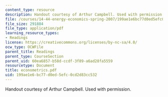```yaml
---
content_type: resource
description: Handout courtesy of Arthur Campbell. Used with permission.
file: /courses/14-44-energy-economics-spring-2007/199ae1e6bc77d0ed5efc0cd2d83cc532_econometrics.pdf
file_size: 291884
file_type: application/pdf
learning_resource_types:
- Readings
license: https://creativecommons.org/licenses/by-nc-sa/4.0/
ocw_type: OCWFile
parent_title: Readings
parent_type: CourseSection
parent_uid: 60ea6857-b58d-ccdf-3f89-a6ad28fa5559
resourcetype: Document
title: econometrics.pdf
uid: 199ae1e6-bc77-d0ed-5efc-0cd2d83cc532
---
```

Handout courtesy of Arthur Campbell. Used with permission.